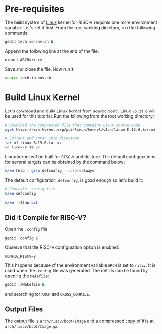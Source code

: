 # Pre-requisites

The build system of [Linux](https://www.linux.org/) kernel for RISC-V requires one more environment variable. Let's set it first. From the root working directory, run the following commands:
``` bash
gedit tech.io-env.sh &
```
Append the following line at the end of the file:
```
export ARCH=riscv
```
Save and close the file. Now run it:
``` bash
source tech.io-env.sh
```

# Build Linux Kernel

Let's download and build Linux kernel from source code. Linux `v5.19.6` will be used for this tutorial. Run the following from the root working directory:
``` bash
# Download the compressed file that contains Linux source code
wget https://cdn.kernel.org/pub/linux/kernel/v5.x/linux-5.19.6.tar.xz

# Extract and enter into directory
tar xf linux-5.19.6.tar.xz
cd linux-5.19.6/
```

Linux kernel will be built for `RISC-V` architecture. The default configurations for several targets can be obtained by the command below:
``` bash
make help | grep defconfig --color=always
```

The default configutation, `defconfig`, is good enough so let's build it:
``` bash
# Generate .config file
make defconfig

make -j$(nproc)
```

## Did it Compile for RISC-V?

Open the `.config` file.
``` bash
gedit .config &
```
Observe that the RISC-V configuration option is enabled:
```
CONFIG_RISCV=y
```
This happens because of the environment variable `ARCH` is set to `riscv`. It is used when the `.config` file was generated. The details can be found by opening the `Makefile`:
``` bash
gedit ./Makefile &
```
and searching for `ARCH` and `CROSS_COMPILE`.

## Output Files

The output file is `arch/riscv/boot/Image` and a compressed copy of it is at `arch/riscv/boot/Image.gz`.
